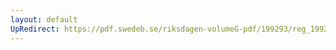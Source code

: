```yaml
---
layout: default
UpRedirect: https://pdf.swedeb.se/riksdagen-volumeG-pdf/199293/reg_199293/reg_199293_0149.pdf
---
```

